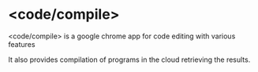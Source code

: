 # <code/compile>

<code/compile> is a google chrome app for code editing with various features

It also provides compilation of programs in the cloud retrieving the results.